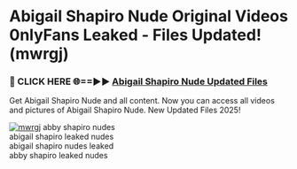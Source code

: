 # Abigail Shapiro Nude Original Videos 0nlyFans Leaked - Files Updated! (mwrgj)

<h3>🔴 CLICK HERE 🌐==►► <a href="https://tinyurl.com/5h6xmrr3" rel="nofollow">Abigail Shapiro Nude Updated Files</a></h3>

Get Abigail Shapiro Nude and all content. Now you can access all videos and pictures of Abigail Shapiro Nude. New Updated Files 2025!

[![mwrgj](https://i.imgur.com/KVD873Z.gif)](https://tinyurl.com/5h6xmrr3)
abby shapiro nudes<br>
abigail shapiro leaked nudes<br>
abigail shapiro nudes leaked<br>
abby shapiro leaked nudes
